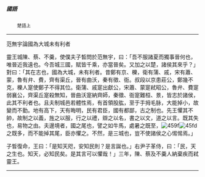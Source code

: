 

##### 國語
　　`楚語上`

* * *

范無宇論國為大城未有利者

靈王城陳、蔡、不羹，使僕夫子晳問於范無宇，曰：「吾不服諸夏而獨事晉何也，唯晉近我遠也。今吾城三國，賦皆千乘，亦當晉矣。又加之以楚，諸侯其來乎？」對曰：「其在志也，國為大城，未有利者。昔鄭有京、櫟，衛有蒲、戚，宋有蕭、蒙，魯有弁、費，齊有渠丘，晉有曲沃，秦有徵、衙。叔段以京患莊公，鄭幾不克，櫟人寔使鄭子不得其位。衛蒲、戚寔出獻公，宋蕭、蒙寔弒昭公，魯弁、費寔弱襄公，齊渠丘寔殺無知，晉曲沃寔納齊師，秦徵、衙寔難桓、景，皆志於諸侯，此其不利者也。且夫制城邑若體性焉，有首領股肱，至于手拇毛脉，大能掉小，故變而不勤。地有高下，天有晦明，民有君臣，國有都鄙，古之制也。先王懼其不帥，故制之以義，旌之以服，行之以禮，辯之以名，書之以文，道之以言。既其失也，易物之由。夫邊境者，國之尾也，譬之如牛馬，處暑之既至，![459f](../../imgs/459f.gif)![45fd](../../imgs/45fd.gif)之既多，而不能掉其尾，臣亦懼之。不然，是三城也，豈不使諸侯之心惕惕焉。」

子晳復命，王曰：「是知天咫，安知民則？是言誕也。」右尹子革侍，曰：「民，天之生也。知天，必知民矣。是其言可以懼哉！」三年，陳、蔡及不羹人納棄疾而弒靈王。

* * *

